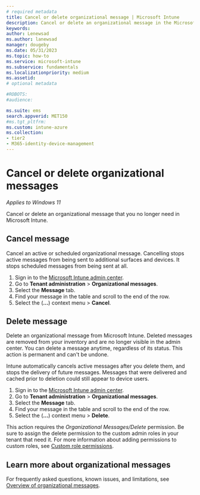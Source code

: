 ```yaml
---
# required metadata
title: Cancel or delete organizational message | Microsoft Intune  
description: Cancel or delete an organizational message in the Microsoft Intune admin center.       
keywords:
author: Lenewsad
ms.author: lanewsad
manager: dougeby
ms.date: 05/31/2023  
ms.topic: how-to
ms.service: microsoft-intune
ms.subservice: fundamentals
ms.localizationpriority: medium
ms.assetid: 
# optional metadata

#ROBOTS:
#audience:

ms.suite: ems
search.appverid: MET150
#ms.tgt_pltfrm:
ms.custom: intune-azure 
ms.collection:
- tier2
- M365-identity-device-management
---
```


# Cancel or delete organizational messages      

*Applies to Windows 11*  

Cancel or delete an organizational message that you no longer need in Microsoft Intune.

## Cancel message  
Cancel an active or scheduled organizational message. Cancelling stops active messages from being sent to additional surfaces and devices. It stops scheduled messages from being sent at all.  

1. Sign in to the [Microsoft Intune admin center](https://go.microsoft.com/fwlink/?linkid=2109431).
2. Go to **Tenant administration** > **Organizational messages**.  
2. Select the **Message** tab.  
3. Find your message in the table and scroll to the end of the row.   
3. Select the (**...**) context menu > **Cancel**.   

## Delete message  
Delete an organizational message from Microsoft Intune. Deleted messages are removed from your inventory and are no longer visible in the admin center. You can delete a message anytime, regardless of its status. This action is permanent and can't be undone.  

Intune automatically cancels active messages after you delete them, and stops the delivery of future messages. Messages that were delivered and cached prior to deletion could still appear to device users.   

1. Sign in to the [Microsoft Intune admin center](https://go.microsoft.com/fwlink/?linkid=2109431).
2. Go to **Tenant administration** > **Organizational messages**.  
2. Select the **Message** tab.  
3. Find your message in the table and scroll to the end of the row.   
3. Select the (**...**) context menu > **Delete**.   

This action requires the *Organizational Messages/Delete* permission. Be sure to assign the delete permission to the custom admin roles in your tenant that need it. For more information about adding permissions to custom roles, see [Custom role permissions](../fundamentals/create-custom-role.md#custom-role-permissions).    

## Learn more about organizational messages  

For frequently asked questions, known issues, and limitations, see [Overview of organizational messages](organizational-messages-overview.md).  